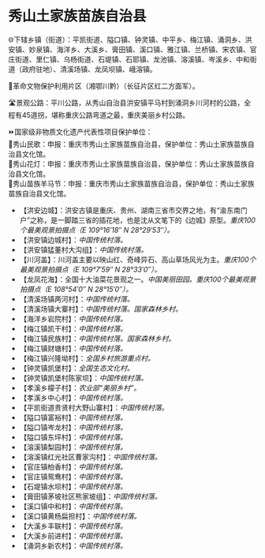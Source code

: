 # 秀山土家族苗族自治县  
🌐下辖乡镇（街道）：平凯街道、隘口镇、钟灵镇、中平乡、梅江镇、涌洞乡、洪安镇、妙泉镇、海洋乡、大溪乡、膏田镇、溪口镇、雅江镇、兰桥镇、宋农镇、官庄街道、里仁镇、乌杨街道、石堤镇、石耶镇、龙池镇、溶溪镇、岑溪乡、中和街道（政府驻地）、清溪场镇、龙凤坝镇、峨溶镇。  
  
🚩革命文物保护利用片区（湘鄂川黔）（长征片区红二方面军）。  
  
🛣️景观公路：平川公路，从秀山自治县洪安镇平马村到涌洞乡川河村的公路，全程有45道拐，堪称重庆公路弯道之最，重庆美丽乡村公路。  
  
⏩国家级非物质文化遗产代表性项目保护单位：  
🔸秀山民歌：申报：重庆市秀山土家族苗族自治县，保护单位：秀山土家族苗族自治县文化馆。  
🔸秀山花灯：申报：重庆市秀山土家族苗族自治县，保护单位：秀山土家族苗族自治县文化馆。  
🔸秀山苗族羊马节：申报：重庆市秀山土家族苗族自治县，保护单位：秀山土家族苗族自治县文化馆。    
  
* 【洪安边城】：洪安古镇是重庆、贵州、湖南三省市交界之地，有“渝东南门户”之称，是一脚踏三省的插花地，也是沈从文笔下的《边城》原型。*重庆100个最美观景拍摄点（E 109°16′18″ N 28°29′53″）。*
* 【洪安镇边城村】：*中国传统村落。*
* 【洪安镇猛董村大沟组】：*中国传统村落。*
* 【川河盖】：川河盖主要以映山红、奇峰异石、高山草场风光为主。*重庆100个最美观景拍摄点（E 109°7′59″ N 28°33′0″）。*
* 【龙凤花海】：全国十大油菜花景观之一。*中国美丽田园。重庆100个最美观景拍摄点（E 108°54′0″ N 28°15′0″）。*
* 【清溪场镇两河村】：*中国传统村落。*
* 【清溪场镇大寨村】：*中国传统村落。国家森林乡村。*
* 【海洋乡岩院村】：*中国传统村落。*
* 【梅江镇凯干村】：*中国传统村落。*
* 【梅江镇民族村】：*中国传统村落。国家森林乡村。*
* 【梅江镇财塘村】：*中国传统村落。*
* 【梅江镇兴隆坳村】：*全国乡村旅游重点村。*  
* 【钟灵镇凯堡村】：*全国生态文化村。*
* 【钟灵镇凯堡村陈家坝】：*中国传统村落。*
* 【孝溪乡檬子村】：*农业部“美丽乡村”。*
* 【孝溪乡中心村】：*中国传统村落。*
* 【平凯街道贵贤村大野山寨村】：*中国传统村落。*
* 【隘口镇富裕村】：*中国传统村落。*
* 【隘口镇岑龙村】：*中国传统村落。*
* 【隘口镇东坪村】：*中国传统村落。*
* 【溶溪镇梨园村】：*中国传统村落。*  
* 【溶溪镇红光社区曹家沟村】：*中国传统村落。*
* 【官庄镇柏香村】：*中国传统村落。*
* 【官庄镇鸳鸯村】：*中国传统村落。*
* 【石堤镇水坝村】：*中国传统村落。*
* 【膏田镇茅坡社区熊家坡组】：*中国传统村落。*
* 【溪口镇中和村】：*中国传统村落。*  
* 【溪口镇黄杨扁担村】：*中国传统村落。*
* 【大溪乡丰联村】：*中国传统村落。*  
* 【大溪乡前进村】：*中国传统村落。*
* 【涌洞乡新农村】：*中国传统村落。*  